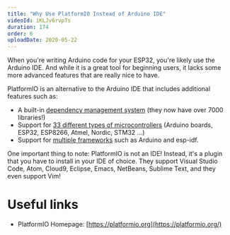```yaml
---
title: "Why Use PlatformIO Instead of Arduino IDE"
videoId: iKLJv6rvpTs
duration: 174
order: 6
uploadDate: 2020-05-22
---
```


When you're writing Arduino code for your ESP32, you're likely use the Arduino IDE. And while it is a great tool for beginning users, it lacks some more advanced features that are really nice to have.

PlatformIO is an alternative to the Arduino IDE that includes additional features such as:

* A built-in [dependency management system](https://platformio.org/lib) (they now have over 7000 libraries!)
* Support for [33 different types of microcontrollers](https://platformio.org/platforms) (Arduino boards, ESP32, ESP8266, Atmel, Nordic, STM32 ...)
* Support for [multiple frameworks](https://platformio.org/frameworks) such as Arduino and esp-idf.

One important thing to note: PlatformIO is not an IDE! Instead, it's a plugin that you have to install in your IDE of choice. They support Visual Studio Code, Atom, Cloud9, Eclipse, Emacs, NetBeans, Sublime Text, and they even support Vim!


# Useful links
* PlatformIO Homepage: [https://platformio.org](https://platformio.org/)